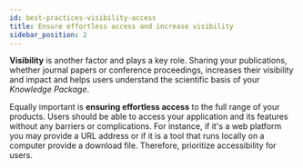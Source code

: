 ```yaml
---
id: best-practices-visibility-access
title: Ensure effortless access and increase visibility
sidebar_position: 2
---
```


**Visibility** is another factor and plays a key role. Sharing your publications, whether journal papers or conference proceedings, increases their visibility and impact and helps users understand the scientific basis of your *Knowledge Package*.

Equally important is **ensuring effortless access** to the full range of your products. Users should be able to access your application and its features without any barriers or complications. For instance, if it's a web platform you may provide a URL address or if it is a tool that runs locally on a computer provide a download file. Therefore, prioritize accessibility for users. 
